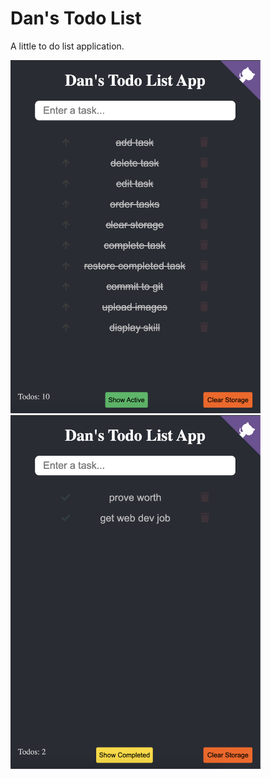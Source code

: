 # Dan's Todo List

A little to do list application.

<img src="https://raw.githubusercontent.com/danieldbird/dans-todo-list/main/screenshot1.png" width=400 alt="Active Todos">

<img src="https://raw.githubusercontent.com/danieldbird/dans-todo-list/main/screenshot2.png" width=400 alt="Completed Todos">

